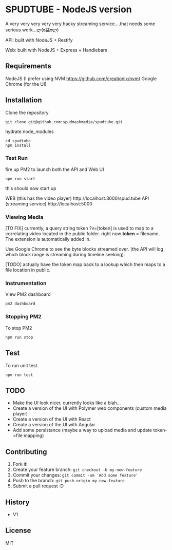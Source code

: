 # SPUDTUBE - NodeJS version

A very very very very very hacky streaming service....that needs some serious work...ლ(ಠ益ಠლ)﻿

API: built with NodeJS + Restify

Web: built with NodeJS + Express + Handlebars

## Requirements
NodeJS (I prefer using NVM https://github.com/creationix/nvm)
Google Chrome (for the UI)

## Installation

Clone the repository
```
git clone git@github.com:spudmashmedia/spudtube.git
```

hydrate node_modules
```
cd spudtube
npm install
```

### Test Run
fire up PM2 to launch both the API and Web UI
```
npm run start
```

this should now start up 

WEB (this has the video player) http://localhost:3000/spud.tube
API (streaming service) http://localhost:5000

### Viewing Media
[TO FIX] currently, a query string token   ?v=[token] is used to map to a correlating video located in the public folder.
right now **token** = filename.  The extension is automatically added in.

Use Google Chrome to see the byte blocks streamed over. (the API will log which block range is streaming during timeline seeking).

[TODO]
actually have the token map back to a lookup which then maps to a file location in public.

### Instrumentation
View PM2 dashboard
```
pm2 dashboard
```

### Stopping PM2
To stop PM2
```
npm run stop
```

## Test
To run unit test
```
npm run test
```

## TODO
- Make the UI look nicer, currently looks like a blah...
- Create a version of the UI with Polymer web components (custom media player)
- Create a version of the UI with React
- Create a version of the UI with Angular
- Add some persistance (maybe a way to upload media and update token->file mapping)

## Contributing
1. Fork it!
2. Create your feature branch: `git checkout -b my-new-feature`
3. Commit your changes: `git commit -am 'Add some feature'`
4. Push to the branch: `git push origin my-new-feature`
5. Submit a pull request :D

## History
- V1

## License
MIT
